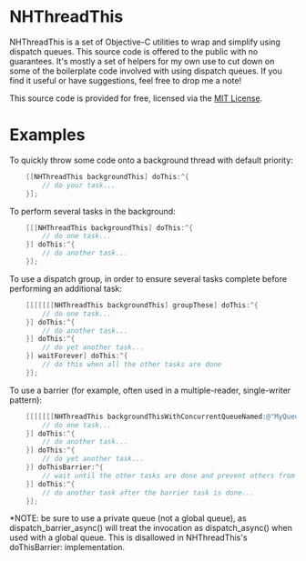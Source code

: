 NHThreadThis
============

NHThreadThis is a set of Objective-C utilities to wrap and simplify using dispatch queues.
This source code is offered to the public with no guarantees.
It's mostly a set of helpers for my own use to cut down on some of the boilerplate code involved with using dispatch queues.
If you find it useful or have suggestions, feel free to drop me a note!

This source code is provided for free, licensed via the [MIT License](http://opensource.org/licenses/MIT).

Examples
========

To quickly throw some code onto a background thread with default priority:
```Objective-C
    [[NHThreadThis backgroundThis] doThis:^{
        // do your task...
    }];
```

To perform several tasks in the background:
```Objective-C
    [[[NHThreadThis backgroundThis] doThis:^{
        // do one task...
    }] doThis:^{
        // do another task...
    }];
```

To use a dispatch group, in order to ensure several tasks complete before performing an additional task:
```Objective-C
    [[[[[[[NHThreadThis backgroundThis] groupThese] doThis:^{
        // do one task...
    }] doThis:^{
        // do another task...
    }] doThis:^{
        // do yet another task...
    }] waitForever] doThis:^{
        // do this when all the other tasks are done
    }];
```

To use a barrier (for example, often used in a multiple-reader, single-writer pattern):
```Objective-C
    [[[[[[[NHThreadThis backgroundThisWithConcurrentQueueNamed:@"MyQueue"] groupThese] doThis:^{
        // do one task...
    }] doThis:^{
        // do another task...
    }] doThis:^{
        // do yet another task...
    }] doThisBarrier:^{
        // wait until the other tasks are done and prevent others from executing while this one is...
    }] doThis:^{
        // do another task after the barrier task is done...
    }];
```
*NOTE: be sure to use a private queue (not a global queue), as dispatch_barrier_async() will treat the invocation as dispatch_async() when used with a global queue.  This is disallowed in NHThreadThis's doThisBarrier: implementation.


